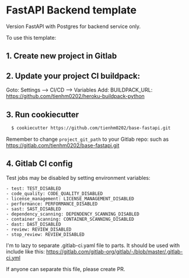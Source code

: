 # FastAPI Backend template

Version FastAPI with Postgres for backend service only.

To use this template:

## 1\. Create new project in Gitlab

## 2\. Update your project CI buildpack:

Goto: Settings --> CI/CD --> Variables Add: BUILDPACK_URL: <https://github.com/tienhm0202/heroku-buildpack-python>

## 3\. Run cookiecutter

```bash
  $ cookiecutter https://github.com/tienhm0202/base-fastapi.git
```

Remember to change `project_git_path` to your Gitlab repo: such as <https://gitlab.com/tienhm0202/base-fastapi.git>

## 4\. Gitlab CI config

Test jobs may be disabled by setting environment variables:

```
- test: TEST_DISABLED
- code_quality: CODE_QUALITY_DISABLED
- license_management: LICENSE_MANAGEMENT_DISABLED
- performance: PERFORMANCE_DISABLED
- sast: SAST_DISABLED
- dependency_scanning: DEPENDENCY_SCANNING_DISABLED
- container_scanning: CONTAINER_SCANNING_DISABLED
- dast: DAST_DISABLED
- review: REVIEW_DISABLED
- stop_review: REVIEW_DISABLED
```

I'm to lazy to separate .gitlab-ci.yaml file to parts. It should be used with include like this: <https://gitlab.com/gitlab-org/gitlab/-/blob/master/.gitlab-ci.yml>

If anyone can separate this file, please create PR.
